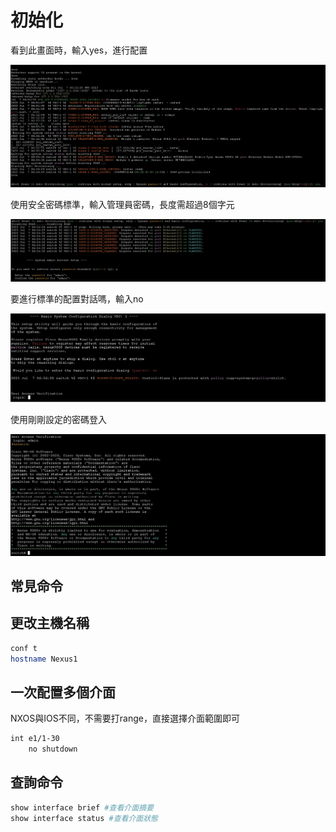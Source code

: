 # 初始化 #

看到此畫面時，輸入yes，進行配置

![](Image/1.png)

使用安全密碼標準，輸入管理員密碼，長度需超過8個字元

![](Image/2.png)


要進行標準的配置對話嗎，輸入no

![](Image/3.png)

使用剛剛設定的密碼登入

![](Image/4.png)

## 常見命令 ##

## 更改主機名稱 ##

```bash
conf t
hostname Nexus1 
```

## 一次配置多個介面 ##

NXOS與IOS不同，不需要打range，直接選擇介面範圍即可

```bash
int e1/1-30
    no shutdown 
```

## 查詢命令 ##

```bash
show interface brief #查看介面摘要
show interface status #查看介面狀態
```